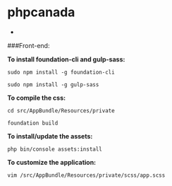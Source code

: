 # phpcanada

-

###Front-end:

**To install foundation-cli and gulp-sass:**

`sudo npm install -g foundation-cli`

`sudo npm install -g gulp-sass`

**To compile the css:**

`cd src/AppBundle/Resources/private`

`foundation build`

**To install/update the assets:**

`php bin/console assets:install`

**To customize the application:**

`vim /src/AppBundle/Resources/private/scss/app.scss`
